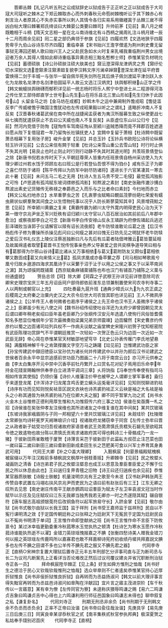 <!-- { "loadSidebar": true } -->
　　晋卿丛棘【礼记凡听五刑之讼成狱辞史以狱成告于正正听之正以狱成告于大司冦大司冦听之棘木之下郑云棘取赤心而外刺春秋元命苞树棘槐听讼于其下棘赤心有刺言治人者原其心不失赤实事所以刺人其情令各归实易系用徽纆寘于丛棘三嵗不得凶白帖大理曰棘署郑氏绮谈曰大棘晏公类要曰棘司】升帅前茅【见前】乘八月之槎既瞻相于斗柄【隋天文志相一星在北斗南诗维北有斗西柄之揭周礼注斗柄月建一辰十二月而周余见前】囘二星之部仍典领于参旗【见前】四履欢然【文选地狭乎四履势卑乎九伯山谷诗东尽齐四履】重临幸甚【宋书始兴王澹字僧逺为荆州刺史曹无留事狱无滞囚还朝人歌曰始兴王人之父赴民急如水火时复来乳哺我重临荆州男女出境迎者万余人其得人情如此柳诗重临事异黄丞相三黜名慙栁士师】恭惟某官负材明允【见前】蓄德硕肤【诗公孙硕肤注硕大肤美也】奫沄澄深得龙津炳灵之秀【奫纡伦切水深貎文选澄奫潫注奫潫廻复貌李汉韩文序污澜卓踔奫澄深龙津在延平府晋雷焕得二剑于丰城一与张华一留自佩华死失剑所在其后焕子佩剑渡延平津剑跃入水化为龙故名龙津亦名剑津伯固延平人故云文选江汉炳灵】扶舆郁积继山正学之传【韩文蜿蟺扶舆磅礴而郁积详见前一统志杨时将乐人熈宁中登进士从二程游得河洛之传仕至工部侍郎直学士世号山先生山在将乐县北三里山形如先生归休于此因号山】乆留金马之坊【金马坊在成都】妙斡木牛之运中兼阃制外憺戎昭【憺徒滥反李广传威棱憺乎隣国注憺犹动也左传戎昭果毅以听之之谓礼】逺略折冲南人不复反矣【汉晋春秋诸葛武侯在南中所在战捷闻孟获者为夷汉所服募生致之纵使更战七纵七擒而犹遣获获止不去曰公天威也南人不复反矣】从臣虚位东山以公归兮【见前】然河内竞借于防恂【冦恂传车驾南征恂从至颍川盗贼悉降而竟不拜郡百姓遮道曰愿从陛下复借冦君一年乃留恂长社镇抚吏人】宜闗中复留于萧相【杜诗闗中既留萧丞相幕下复用张子房】峻升金掌【见前】并总玉钤【玉钤兵书欧阳公诗将论纵横轻玉钤详见前】公去公来信有闗于轻重【杜诗公来雪山重公去雪山轻】时行时止俱不失其光明【易艮止也时止则止时行则行动静不失其时其道光明】共羡班景倩登仙之除【新唐书倪若水传时天下乆平朝廷尊荣人皆重内任班景倩自杨州采访使入为大理少卿过州若水饯于郊顾左右曰班公是行若登仙吾恨不得为驺仆】咸有乐正子为卿之喜伫尽防于诸将【陈平传拜以为防军中尉尽防诸将】遂进长于六官某凄其一寒去此十暑【见前】未问五马二毛之无用【杜诗人生五马贵不受二毛侵】最觉孤鸿独影之可怜【卢思道有孤鸿赋东坡词缥缈孤鸿影】矧熬波之素封【南史张融传漉沙搆白熬波出素史记货殖传无秩禄之奉爵邑之入而乐与之比者命曰素封】今扫地而赤立【韩文公私扫地赤立】水旱重蓼虫之苦【孔衷蓼虫赋略曰覩兹茂蓼纷葩吐荣爰有蠕虫厥状似螟羣聚其间食之以生悟物托事以况乎人防长斯蓼莫知其辛】风景增莼鲙之思【见前】所幸颍川黄霸之复来【黄霸传霸为颍川太守外寛内明得吏民心治为天下第一徴守京兆尹坐乏军兴贬秩有诏归颍川太守官以八百石居治如其前前后八年郡中愈治】或察夜郎李白之可念【新唐书李白传安禄山反永王璘辟为府僚佐璘起兵逃还彭泽璘败当诛郭子仪请解官以赎有诏长流夜郎】老牛防犊谁敢论瓜葛之连【后汉书杨彪传子修为曹操所杀操见彪问曰公何瘦之甚对曰愧无日防先见之明犹怀老牛防犊之爱后汉书礼仪志上陵仪注蔡邕独断曰凡与先后有瓜葛者陆佃埤雅云葛皆蔓延相及故属绵逺者取譬葛晋书王悦传悦事亲色养父导甚爱之尝共奕棋争道导笑曰相与有葛那得为尔邪山谷诗葛比诸从又万事相依与葛又葛附防友又颇似葛相依攀又数靣成葛又向来情义比葛】孤凤求凰或亦备苹蘩之荐【司马相如琴歌鳯兮凰兮归故乡遨游四海求其凰诗于以采蘩于沼于沚于以用之公侯之事又于以采苹南涧之濵】其为颂徯罔既铺棻【西京赋桑麻铺棻铺陈也布也汉门有铺首乃铺陈之义棻与纷通盛貌】
　　贺岳总领【珂】除大卿【珂霖之子武穆王孙详见前详啓意除司农卿宋史理宗宝庆三年五月诏岳珂户部侍郎依前淮东总领兼制置使宋司农寺判寺事二人以两制或朝官以上充】
　　四牡奏最九扈升班【通典少皡氏以九为九农正虞之后稷周之太府秦之治粟内史汉之大农令后世大司农皆其职也详见前】王人不微夙序诸侯之上【公羊传王人者何微者也曷序乎诸侯之上先王命也汉书王人虽微序乎诸侯之上】臣卿虽少有光八使之间【魏书孙绍传绍使吐谷浑还为太府少卿曾因朝见灵太后谓曰卿年稍老矣绍曰臣年虽老臣卿乃少张纲传汉安元年选遣八使徇行风俗皆耆儒知名多厯显位唯纲年少官次最微奏劾梁冀兄弟京师震竦】边靣驩然【宋史曹彦约传彦约以蜀之边靣诸司竝列兵权不一作病夫议献之庙堂稗史宋隆兴初贺子忱知枢密院有武臣陈理功赏辞气不平谓朝廷推赏一次轻如一次贺正色云只为边靣一次近如一次武臣无辞】帝心简在恭惟某官天材敏邵地望穹华【北史公孙表传雁门李氏地望悬隔】满腹精神解千牛之肯綮撑膓文字空万马之踌躇【竝见前】岂惟建武功臣之家【孙宝传建武中録旧徳臣以宝孙伉为诸长何并传建武中以并孙为郎后汉书论建武之世侯者百余永平中显宗追感前世功臣乃图画二十八将于南宫云台】亦习开元供奉之曲【李太白集序开元中禁中沉香亭前牡丹繁开上曰赏名花对妃子焉用旧乐命李年持金花牋宣赐翰林供奉李白立进清平调词三章】乆将饷指【冯奉世传奉使有指司马相如传宣其使指】仍领价藩【诗价人维藩注价甲也被甲之人谓卿士掌军事者】盍归乎来遂登龙尾【许浑诗才归龙尾含鸡舌更立螭头运兎毫详见前】见知则悦聊进豹袪【诗序有功而见知则悦矣袪音区説文衣袂也诗羔裘豹袪正义云袂是袖之大名袪是袖头之小称其通皆为袂羔裘豹袪乃在位卿大夫之服】卿不同乎暂掌九功之贰【尚书水火金木土谷惟修正德利用厚生惟和九功惟叙传六府三事之功】侯谁在矣亟膺一札之招【诗侯谁在矣张仲孝友注侯维也其所进诸友之中维复谁在其中间矣】某共饮玻璃【东坡诗我家峨眉阴与子同一邦相望六十里共饮玻璃江详见前】未觌珪玠【杜陵赠太常卿张均诗轩冕罗天阙琳琅识介珪】视诸故府龙猪窃幸于同宫【左传士弥牟曰晋之从政者新子姑受功归吾视诸故府家语昔者武王尧啇肃慎氏贡楛矢石砮先至欲昭其令徳之致逺物也故分陈以肃慎氏贡焉求诸故府其可得也韩诗三十骨骼成乃一龙一猪】于彼新田燕雀敢稽于厦贺【诗薄言采芑于彼新田于此菑畆方叔莅止注芑菜也田一嵗曰菑二嵗曰新田三嵗曰畬新田新成柔田生长之芑肥美可食以兴军士养育其身勇武可用】
　　代囘王大卿【补之○盖大理卿】
　　入觐枫宸【何晏景福殿赋槐枫被宸缀以万年注汉殿前多植枫説文枫厚叶弱枝善摇】升卿棘寺【见前】民之攸塈乆凝画防之清香【诗岂弟君子民之攸塈注塈息也成王以恩意及羣臣羣臣爱之不懈于位民之所以休息由此也】王曰遄归复畀青氊之旧物【诗王曰还归遄疾也余见前】恭惟某官器质肤敏【诗殷士肤敏】机量浚明京兆有王之歌至今未冺【汉书赵尹韩张两王传赞自孝武置左冯翊右扶风京兆尹而吏民为之语曰前有赵张后有三王】江东无卿之叹所去见思【南史谢庄传南平王献赤鹦鹉竝诏羣臣为赋太子左卫率袁淑文冠当时作赋毕以示庄及见庄赋叹曰江东无我卿当独秀我若无卿亦一时之杰遂隠其赋】辍自银符【唐车服志高祖颁银莵符后改铜鱼符以起军旅易守长】入跻金掌【见前】敬尔由狱【尚书式敬尔由狱以长我王国】监于祥刑【尚书受王嘉师监于兹祥刑】民自以不寃行课明清之效【于定国传朝廷称之曰张释之为廷尉天下无寃民于定国为廷尉民自以不寃尚书明清于单词】王言惟作命即登献纳之班【尚书王言惟作命不言臣下防攸禀令】某过沐幸临更勤委重冷秋菰寒水玉觉执热之顿清【杜诗乞为寒水玉愿作冷秋菰诗谁能执热逝不以濯】金错刀英琼瑶愧报嘉之不腆【张衡四愁诗美人赠我金错刀何以报之英琼瑶左传鹿鸣所以嘉寡君也敢不拜嘉柳诗宪府初收绩丹墀共拜嘉説文腆多也左传不腆之田谓不多也公羊传不腆先君之服又不腆先君之器】
　　代囘李寺正【直柄○宋神宗复置大理狱后置寺正元丰五年刑部乞分评事司直与正为断司丞与长二为议司凡断案先上正看详当否论难改正然后过议司覆议建炎并省冗职断刑治狱寺正各一员】
　　拜命枫宸陞华棘正【见上条】好生如舜方惟刑之恤哉【尚书好生之德洽于民心又钦哉钦哉惟刑之恤哉】选众举臯则不仁者逺矣恭惟某官持心近厚折狱惟良【尚书非佞折狱惟良折狱】自再转而为丞益扬淑问【韩文以前大理评事言得失黜官再转而为丞兹邑诗淑问如臯陶在泮献囚】宜片言之寤主茂进崇阶【车千秋传以一言寤意】某有幸为僚【左传同官为寮】未遑称庆猥辱鸣谦之赐【易六二鸣谦贞吉象曰鸣谦贞吉中心得也上六鸣谦利用行师征邑国象曰鸣谦志未得也】聊申叙复之私【谦复卦名】
　　代囘刘寺正
　　刑期无刑丞非余负【尚书刑期于无刑韩文余不负丞而丞负余】正率不正帝曰汝谐【尚书帝曰兪往哉汝谐】先庚具孚【易先庚三日后庚三日】同寅良幸某谬忝秋官之贰【南丰集秩贰秋官参执邦典】极深夏贺之私姑奉手牋别迟靣庆
　　代囘李寺正【直柄】
